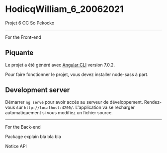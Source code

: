 # HodicqWilliam_6_20062021
Projet 6 OC So Pekocko


--------------------------------------------------------------------------------------------------------------------
For the Front-end 

## Piquante

Le projet a été généré avec [Angular CLI](https://github.com/angular/angular-cli) version 7.0.2.

Pour faire fonctionner le projet, vous devez installer node-sass à part.

## Development server

Démarrer `ng serve` pour avoir accès au serveur de développement. Rendez-vous sur `http://localhost:4200/`. L'application va se recharger automatiquement si vous modifiez un fichier source.

--------------------------------------------------------------------------------------------------------------------
For the Back-end



Package explain bla bla bla







Notice API








